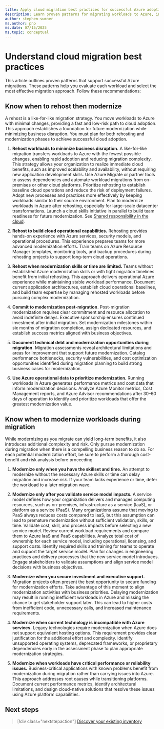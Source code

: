 ```yaml
---
title: Apply cloud migration best practices for successful Azure adoption
description: Learn proven patterns for migrating workloads to Azure, including when to rehost versus modernize, and how to minimize risk while maximizing business value.
author: stephen-sumner
ms.author: pnp
ms.date: 07/15/2025
ms.topic: conceptual
---
```


# Understand cloud migration best practices

This article outlines proven patterns that support successful Azure migrations. These patterns help you evaluate each workload and select the most effective migration approach. Follow these recommendations:

## Know when to rehost then modernize

A rehost is a like-for-like migration strategy. You move workloads to Azure with minimal changes, providing a fast and low-risk path to cloud adoption. This approach establishes a foundation for future modernization while minimizing business disruption. You must plan for both rehosting and modernization phases to achieve successful cloud adoption. 


1. **Rehost workloads to minimize business disruption.** A like-for-like migration transfers workloads to Azure with the fewest possible changes, enabling rapid adoption and reducing migration complexity. This strategy allows your organization to realize immediate cloud benefits, such as improved scalability and availability, without requiring new application development skills. Use Azure Migrate or partner tools to assess dependencies and automate workload migrations from on-premises or other cloud platforms. Prioritize rehosting to establish baseline cloud operations and reduce the risk of deployment failures. Adopt new processes and practices more effectively by keeping workloads similar to their source environment. Plan to modernize workloads in Azure after rehosting, especially for large-scale datacenter transformations. Launch a cloud skills initiative in parallel to build team readiness for future modernization. See [Shared responsibility in the cloud](/azure/security/fundamentals/shared-responsibility).

2. **Rehost to build cloud operational capabilities.** Rehosting provides hands-on experience with Azure services, security models, and operational procedures. This experience prepares teams for more advanced modernization efforts. Train teams on Azure Resource Manager templates, monitoring tools, and backup procedures during rehosting projects to support long-term cloud operations.

3. **Rehost when modernization skills or time are limited.** Teams without established Azure modernization skills or with tight migration timelines benefit from initial rehosting. This approach delivers operational Azure experience while maintaining stable workload performance. Document current application architectures, establish cloud operational baselines, and build team expertise by managing rehosted workloads before pursuing complex modernization.

4. **Commit to modernization post-migration.** Post-migration modernization requires clear commitment and resource allocation to avoid indefinite delays. Executive sponsorship ensures continued investment after initial migration. Set modernization milestones within six months of migration completion, assign dedicated resources, and establish success metrics aligned with business objectives.

5. **Document technical debt and modernization opportunities during migration.** Migration assessments reveal architectural limitations and areas for improvement that support future modernization. Catalog performance bottlenecks, security vulnerabilities, and cost optimization opportunities identified during migration planning to build strong business cases for modernization.

6. **Use Azure operational data to prioritize modernization.** Running workloads in Azure generates performance metrics and cost data that inform modernization decisions. Analyze Azure Monitor metrics, Cost Management reports, and Azure Advisor recommendations after 30–60 days of operation to identify and prioritize workloads that offer the greatest modernization value.

## Know when to modernize workloads during migration

While modernizing as you migrate can yield long-term benefits, it also introduces additional complexity and risk. Only pursue modernization during migration when there is a compelling business reason to do so. For each potential modernization effort, be sure to perform a thorough cost-benefit and risk analysis before proceeding

1. **Modernize only when you have the skillset and time.** An attempt to modernize without the necessary Azure skills or time can delay migration and increase risk. If your team lacks experience or time, defer the workload to a later migration wave.

1. **Modernize only after you validate service model impacts.** A service model defines how your organization delivers and manages computing resources, such as on-premises, infrastructure as a service (IaaS), or platform as a service (PaaS). Many organizations assume that moving to PaaS always reduces costs compared to IaaS, but this assumption can lead to premature modernization without sufficient validation, skills, or time. Validate cost, skill, and process impacts before selecting a new service model. Review current workload requirements and compare them to Azure IaaS and PaaS capabilities. Analyze total cost of ownership for each service model, including operational, licensing, and support costs. Identify required skills and training for teams to operate and support the target service model. Plan for changes in engineering practices and delivery processes that the new service model introduces. Engage stakeholders to validate assumptions and align service model decisions with business objectives.

1. **Modernize when you secure investment and executive support.** Migration projects often present the best opportunity to secure funding for modernization efforts. Take advantage of this moment to align modernization activities with business priorities. Delaying modernization may result in running inefficient workloads in Azure and missing the chance to get stakeholder support later. This can lead to higher costs from inefficient code, unnecessary calls, and increased maintenance requirements.

1. **Modernize when current technology is incompatible with Azure services.** Legacy technologies require modernization when Azure does not support equivalent hosting options. This requirement provides clear justification for the additional effort and complexity. Identify unsupported operating systems, deprecated frameworks, or proprietary dependencies early in the assessment phase to plan appropriate modernization strategies.

1. **Modernize when workloads have critical performance or reliability issues.** Business-critical applications with known problems benefit from modernization during migration rather than carrying issues into Azure. This approach addresses root causes while transitioning platforms. Document current performance metrics, identify architectural limitations, and design cloud-native solutions that resolve these issues using Azure platform capabilities.

## Next steps

> [!div class="nextstepaction"]
> [Discover your existing inventory](./discovery-inventory.md)
